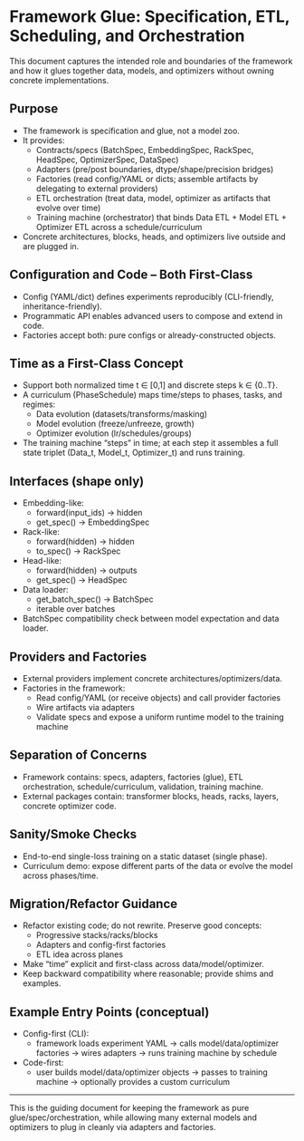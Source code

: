 # Framework Glue: Specification, ETL, Scheduling, and Orchestration

This document captures the intended role and boundaries of the framework and how it glues together data, models, and optimizers without owning concrete implementations.

## Purpose

- The framework is specification and glue, not a model zoo.
- It provides:
  - Contracts/specs (BatchSpec, EmbeddingSpec, RackSpec, HeadSpec, OptimizerSpec, DataSpec)
  - Adapters (pre/post boundaries, dtype/shape/precision bridges)
  - Factories (read config/YAML or dicts; assemble artifacts by delegating to external providers)
  - ETL orchestration (treat data, model, optimizer as artifacts that evolve over time)
  - Training machine (orchestrator) that binds Data ETL + Model ETL + Optimizer ETL across a schedule/curriculum
- Concrete architectures, blocks, heads, and optimizers live outside and are plugged in.

## Configuration and Code – Both First-Class

- Config (YAML/dict) defines experiments reproducibly (CLI-friendly, inheritance-friendly).
- Programmatic API enables advanced users to compose and extend in code.
- Factories accept both: pure configs or already-constructed objects.

## Time as a First-Class Concept

- Support both normalized time t ∈ [0,1] and discrete steps k ∈ {0..T}.
- A curriculum (PhaseSchedule) maps time/steps to phases, tasks, and regimes:
  - Data evolution (datasets/transforms/masking)
  - Model evolution (freeze/unfreeze, growth)
  - Optimizer evolution (lr/schedules/groups)
- The training machine “steps” in time; at each step it assembles a full state triplet (Data_t, Model_t, Optimizer_t) and runs training.

## Interfaces (shape only)

- Embedding-like:
  - forward(input_ids) → hidden
  - get_spec() → EmbeddingSpec
- Rack-like:
  - forward(hidden) → hidden
  - to_spec() → RackSpec
- Head-like:
  - forward(hidden) → outputs
  - get_spec() → HeadSpec
- Data loader:
  - get_batch_spec() → BatchSpec
  - iterable over batches
- BatchSpec compatibility check between model expectation and data loader.

## Providers and Factories

- External providers implement concrete architectures/optimizers/data.
- Factories in the framework:
  - Read config/YAML (or receive objects) and call provider factories
  - Wire artifacts via adapters
  - Validate specs and expose a uniform runtime model to the training machine

## Separation of Concerns

- Framework contains: specs, adapters, factories (glue), ETL orchestration, schedule/curriculum, validation, training machine.
- External packages contain: transformer blocks, heads, racks, layers, concrete optimizer code.

## Sanity/Smoke Checks

- End-to-end single-loss training on a static dataset (single phase).
- Curriculum demo: expose different parts of the data or evolve the model across phases/time.

## Migration/Refactor Guidance

- Refactor existing code; do not rewrite. Preserve good concepts:
  - Progressive stacks/racks/blocks
  - Adapters and config-first factories
  - ETL idea across planes
- Make “time” explicit and first-class across data/model/optimizer.
- Keep backward compatibility where reasonable; provide shims and examples.

## Example Entry Points (conceptual)

- Config-first (CLI):
  - framework loads experiment YAML → calls model/data/optimizer factories → wires adapters → runs training machine by schedule
- Code-first:
  - user builds model/data/optimizer objects → passes to training machine → optionally provides a custom curriculum

---

This is the guiding document for keeping the framework as pure glue/spec/orchestration, while allowing many external models and optimizers to plug in cleanly via adapters and factories.

